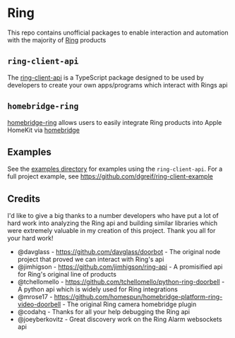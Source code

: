 # Ring

This repo contains unofficial packages to enable interaction and automation with the majority of [Ring](https://ring.com/) products

## `ring-client-api`

The [ring-client-api](./packages/ring-client-api/) is a TypeScript package designed to be used by developers to create your own apps/programs which interact with Rings api

## `homebridge-ring`

[homebridge-ring](./packages/homebridge-ring/) allows users to easily integrate Ring products into Apple HomeKit via [homebridge](https://homebridge.io/)

## Examples

See the [examples directory](./packages/examples/) for examples using the `ring-client-api`. For a full project example, see https://github.com/dgreif/ring-client-example

## Credits

I'd like to give a big thanks to a number developers who have put a lot of hard work into analyzing the
Ring api and building similar libraries which were extremely valuable in my creation of this project. Thank you all
for your hard work!

- @davglass - https://github.com/davglass/doorbot - The original node project that proved we can interact with Ring's api
- @jimhigson - https://github.com/jimhigson/ring-api - A promisified api for Ring's original line of products
- @tchellomello - https://github.com/tchellomello/python-ring-doorbell - A python api which is widely used for Ring integrations
- @mrose17 - https://github.com/homespun/homebridge-platform-ring-video-doorbell - The original Ring camera homebridge plugin
- @codahq - Thanks for all your help debugging the Ring api
- @joeyberkovitz - Great discovery work on the Ring Alarm websockets api

